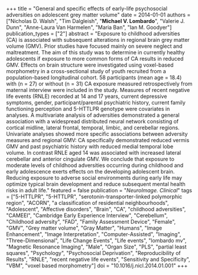 +++
title = "General and specific effects of early-life psychosocial adversities on adolescent grey matter volume"
date = 2014-01-01
authors = ["Nicholas D. Walsh", "Tim Dalgleish", "**Michael V. Lombardo**", "Valerie J. Dunn", "Anne-Laura Van Harmelen", "Maria Ban", "Ian M. Goodyer"]
publication_types = ["2"]
abstract = "Exposure to childhood adversities (CA) is associated with subsequent alterations in regional brain grey matter volume (GMV). Prior studies have focused mainly on severe neglect and maltreatment. The aim of this study was to determine in currently healthy adolescents if exposure to more common forms of CA results in reduced GMV. Effects on brain structure were investigated using voxel-based morphometry in a cross-sectional study of youth recruited from a population-based longitudinal cohort. 58 participants (mean age = 18.4) with (n = 27) or without (n = 31) CA exposure measured retrospectively from maternal interview were included in the study. Measures of recent negative life events (RNLE) recorded at 14 and 17 years, current depressive symptoms, gender, participant/parental psychiatric history, current family functioning perception and 5-HTTLPR genotype were covariates in analyses. A multivariate analysis of adversities demonstrated a general association with a widespread distributed neural network consisting of cortical midline, lateral frontal, temporal, limbic, and cerebellar regions. Univariate analyses showed more specific associations between adversity measures and regional GMV: CA specifically demonstrated reduced vermis GMV and past psychiatric history with reduced medial temporal lobe volume. In contrast RNLE aged 14 was associated with increased lateral cerebellar and anterior cingulate GMV. We conclude that exposure to moderate levels of childhood adversities occurring during childhood and early adolescence exerts effects on the developing adolescent brain. Reducing exposure to adverse social environments during early life may optimize typical brain development and reduce subsequent mental health risks in adult life."
featured = false
publication = "*NeuroImage. Clinical*"
tags = ["5-HTTLPR", "5-HTTLPR", "serotonin-transporter-linked polymorphic region", "ACORN", "a classification of residential neighbourhoods", "Adolescent", "Affective disorders", "Brain", "CA", "childhood adversities", "CAMEEI", "Cambridge Early Experience Interview", "Cerebellum", "Childhood adversity", "FAD", "Family Assessment Device", "Female", "GMV", "Grey matter volume", "Gray Matter", "Humans", "Image Enhancement", "Image Interpretation", "Computer-Assisted", "Imaging", "Three-Dimensional", "Life Change Events", "Life events", "lombardo mv", "Magnetic Resonance Imaging", "Male", "Organ Size", "PLS", "partial least squares", "Psychology", "Psychosocial Deprivation", "Reproducibility of Results", "RNLE", "recent negative life events", "Sensitivity and Specificity", "VBM", "voxel based morphometry"]
doi = "10.1016/j.nicl.2014.01.001"
+++


